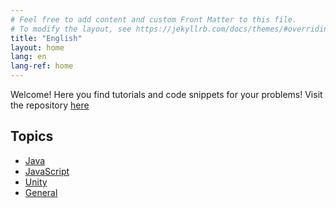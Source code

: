 ```yaml
---
# Feel free to add content and custom Front Matter to this file.
# To modify the layout, see https://jekyllrb.com/docs/themes/#overriding-theme-defaults
title: "English"
layout: home
lang: en
lang-ref: home
---
```


Welcome! Here you find tutorials and code snippets for your problems!
Visit the repository [here](https://github.com/CodeDoctorDE/help)

## Topics

* [Java](/en/java)
* [JavaScript](/en/js)
* [Unity](/en/unity)
* [General](/en/general)
